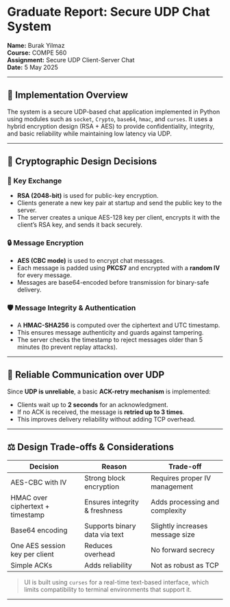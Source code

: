 # Graduate Report: Secure UDP Chat System

**Name:** Burak Yilmaz  
**Course:** COMPE 560  
**Assignment:** Secure UDP Client-Server Chat  
**Date:** 5 May 2025

---

## 🔧 Implementation Overview

The system is a secure UDP-based chat application implemented in Python using modules such as `socket`, `Crypto`, `base64`, `hmac`, and `curses`. It uses a hybrid encryption design (RSA + AES) to provide confidentiality, integrity, and basic reliability while maintaining low latency via UDP.

---

## 🔐 Cryptographic Design Decisions

### 🔑 Key Exchange
- **RSA (2048-bit)** is used for public-key encryption.
- Clients generate a new key pair at startup and send the public key to the server.
- The server creates a unique AES-128 key per client, encrypts it with the client’s RSA key, and sends it back securely.

### 🔒 Message Encryption
- **AES (CBC mode)** is used to encrypt chat messages.
- Each message is padded using **PKCS7** and encrypted with a **random IV** for every message.
- Messages are base64-encoded before transmission for binary-safe delivery.

### 🛡️ Message Integrity & Authentication
- A **HMAC-SHA256** is computed over the ciphertext and UTC timestamp.
- This ensures message authenticity and guards against tampering.
- The server checks the timestamp to reject messages older than 5 minutes (to prevent replay attacks).

---

## 📶 Reliable Communication over UDP

Since **UDP is unreliable**, a basic **ACK-retry mechanism** is implemented:
- Clients wait up to **2 seconds** for an acknowledgment.
- If no ACK is received, the message is **retried up to 3 times**.
- This improves delivery reliability without adding TCP overhead.

---

## ⚖️ Design Trade-offs & Considerations

| Decision | Reason | Trade-off |
|---------|--------|-----------|
| AES-CBC with IV | Strong block encryption | Requires proper IV management |
| HMAC over ciphertext + timestamp | Ensures integrity & freshness | Adds processing and complexity |
| Base64 encoding | Supports binary data via text | Slightly increases message size |
| One AES session key per client | Reduces overhead | No forward secrecy |
| Simple ACKs | Adds reliability | Not as robust as TCP |

> UI is built using `curses` for a real-time text-based interface, which limits compatibility to terminal environments that support it.

---

